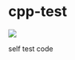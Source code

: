 # cpp-test

[![](https://img.shields.io/github/workflow/status/middzwb/cpp-test/CMake?style=flat-square&logo=appveyor)](https://github.com/middzwb/cpp-test/actions?query=workflow%3ACMake)

self test code
